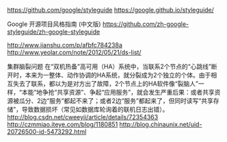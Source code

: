 https://github.com/google/styleguide
https://google.github.io/styleguide/

Google 开源项目风格指南 (中文版) 
https://github.com/zh-google-styleguide/zh-google-styleguide





http://www.jianshu.com/p/afbfc784238a
http://www.yeolar.com/note/2012/05/21/ds-list/


集群脑裂问题
在“双机热备”高可用（HA）系统中，当联系2个节点的“心跳线”断开时，本来为一整体、动作协调的HA系统，就分裂成为2个独立的个体。由于相互失去了联系，都以为是对方出了故障，2个节点上的HA软件像“裂脑人”一样，“本能”地争抢“共享资源”、争起“应用服务”，就会发生严重后果：或者共享资源被瓜分、2边“服务”都起不来了；或者2边“服务”都起来了，但同时读写“共享存储”，导致数据损坏（常见如数据库轮询着的联机日志出错）。
http://blog.csdn.net/cweeyii/article/details/72354363
http://czmmiao.iteye.com/blog/1180851
http://blog.chinaunix.net/uid-20726500-id-5473292.html




